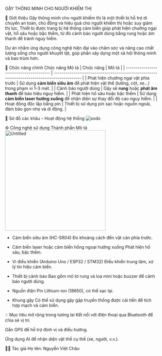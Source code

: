 GẬY THÔNG MINH CHO NGƯỜI KHIẾM THỊ

📝 Giới thiệu
Gậy thông minh cho người khiếm thị là một thiết bị hỗ trợ di chuyển an toàn, chủ động và hiệu quả cho người khiếm thị hoặc suy giảm thị lực. Thiết bị được trang bị hệ thống cảm biến giúp phát hiện chướng ngại vật, hố sâu hoặc bậc thềm, từ đó cảnh báo người dùng bằng rung hoặc âm thanh để tránh nguy hiểm.

Dự án nhằm ứng dụng công nghệ hiện đại vào chăm sóc và nâng cao chất lượng sống cho người khuyết tật, góp phần xây dựng một xã hội thông minh và bao trùm hơn.

🧠 Chức năng chính
Chức năng	Mô tả
| Chức năng                               | Mô tả                                                                                        |
| --------------------------------------- | -------------------------------------------------------------------------------------------- |
|  Phát hiện chướng ngại vật phía trước | Sử dụng **cảm biến siêu âm** để phát hiện vật thể (tường, cột, xe...) trong phạm vi 1–3 mét. |
|  Cảnh báo người dùng                  | Gậy sẽ **rung** hoặc **phát âm thanh** để báo hiệu nguy hiểm.                                |
|  Phát hiện hố sâu hoặc bậc thềm        | Sử dụng **cảm biến laser hướng xuống** để nhận diện sự thay đổi độ cao nguy hiểm.            |
|  Hoạt động độc lập bằng pin           | Thiết bị sử dụng pin sạc hoặc nguồn ngoài, đảm bảo gọn nhẹ và di động.                       |


🔧 Sơ đồ các khâu – Hoạt động hệ thống
![sodo](https://github.com/user-attachments/assets/4132b516-58d5-42d3-9d66-8a52287c48cb)

⚙️ Công nghệ sử dụng
Thành phần	Mô tả
<img width="331" alt="Untitled" src="https://github.com/user-attachments/assets/07848c52-a5d0-465d-ac2a-ef7ff50e79ca" />

- Cảm biến siêu âm (HC-SR04)	Đo khoảng cách đến vật cản phía trước.

- Cảm biến laser hoặc cảm biến hồng ngoại hướng xuống	Phát hiện hố sâu, bậc thềm.

- Vi điều khiển (Arduino Uno / ESP32 / STM32)	Điều khiển trung tâm, xử lý tín hiệu cảm biến.

- Thiết bị cảnh báo	Bao gồm mô tơ rung và loa mini hoặc buzzer để cảnh báo người dùng.

- Nguồn điện	Pin Lithium-ion (18650), có thể sạc lại.

- Khung gậy	Có thể sử dụng gậy gập truyền thống được cải tiến để tích hợp mạch và cảm biến.

💡 Mục tiêu mở rộng trong tương lai
Kết nối với điện thoại qua Bluetooth để chia sẻ vị trí.

Gắn GPS để hỗ trợ định vị và điều hướng.

Ứng dụng AI để nhận diện vật thể cụ thể (xe, người, v.v.).

👨‍💻 Tác giả
Họ tên: Nguyễn Việt Châu

